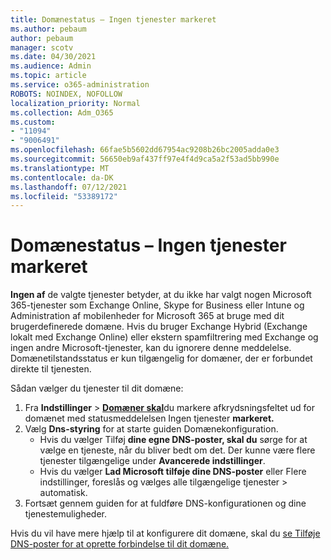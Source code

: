 ```yaml
---
title: Domænestatus – Ingen tjenester markeret
ms.author: pebaum
author: pebaum
manager: scotv
ms.date: 04/30/2021
ms.audience: Admin
ms.topic: article
ms.service: o365-administration
ROBOTS: NOINDEX, NOFOLLOW
localization_priority: Normal
ms.collection: Adm_O365
ms.custom:
- "11094"
- "9006491"
ms.openlocfilehash: 66fae5b5602dd67954ac9208b26bc2005adda0e3
ms.sourcegitcommit: 56650eb9af437ff97e4f4d9ca5a2f53ad5bb990e
ms.translationtype: MT
ms.contentlocale: da-DK
ms.lasthandoff: 07/12/2021
ms.locfileid: "53389172"
---
```

# <a name="domain-status---no-services-selected"></a>Domænestatus – Ingen tjenester markeret

**Ingen af** de valgte tjenester betyder, at du ikke har valgt nogen Microsoft 365-tjenester som Exchange Online, Skype for Business eller Intune og Administration af mobilenheder for Microsoft 365 at bruge med dit brugerdefinerede domæne. Hvis du bruger Exchange Hybrid (Exchange lokalt med Exchange Online) eller ekstern spamfiltrering med Exchange og ingen andre Microsoft-tjenester, kan du ignorere denne meddelelse. Domænetilstandsstatus er kun tilgængelig for domæner, der er forbundet direkte til tjenesten.

Sådan vælger du tjenester til dit domæne:

1. Fra **Indstillinger**  >  [**Domæner skal**](https://admin.microsoft.com/Adminportal/Home)du markere afkrydsningsfeltet ud for domænet med statusmeddelelsen Ingen tjenester **markeret.**
1. Vælg **Dns-styring** for at starte guiden Domænekonfiguration.
    - Hvis du vælger Tilføj **dine egne DNS-poster, skal du** sørge for at vælge en tjeneste, når du bliver bedt om det. Der kunne være flere tjenester tilgængelige under **Avancerede indstillinger**.
    - Hvis du vælger **Lad Microsoft tilføje dine DNS-poster** eller Flere indstillinger, foreslås og vælges alle tilgængelige tjenester   >   automatisk.
1. Fortsæt gennem guiden for at fuldføre DNS-konfigurationen og dine tjenestemuligheder.
 
Hvis du vil have mere hjælp til at konfigurere dit domæne, skal du [se Tilføje DNS-poster for at oprette forbindelse til dit domæne.](/microsoft-365/admin/get-help-with-domains/create-dns-records-at-any-dns-hosting-provider)

